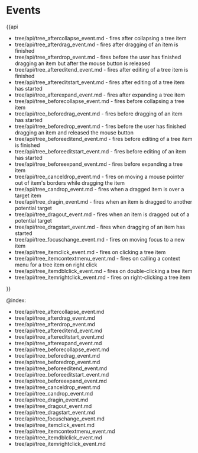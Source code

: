 Events
=========

{{api

- tree/api/tree_aftercollapse_event.md - fires after collapsing a tree item
- tree/api/tree_afterdrag_event.md - fires after dragging of an item is finished
- tree/api/tree_afterdrop_event.md - fires before the user has finished dragging an item but after the mouse button is released
- tree/api/tree_aftereditend_event.md - fires after editing of a tree item is finished
- tree/api/tree_aftereditstart_event.md - fires after editing of a tree item has started
- tree/api/tree_afterexpand_event.md - fires after expanding a tree item
- tree/api/tree_beforecollapse_event.md - fires before collapsing a tree item
- tree/api/tree_beforedrag_event.md - fires before dragging of an item has started
- tree/api/tree_beforedrop_event.md - fires before the user has finished dragging an item and released the mouse button
- tree/api/tree_beforeeditend_event.md - fires before editing of a tree item is finished
- tree/api/tree_beforeeditstart_event.md - fires before editing of an item has started
- tree/api/tree_beforeexpand_event.md - fires before expanding a tree item
- tree/api/tree_canceldrop_event.md - fires on moving a mouse pointer out of item's borders while dragging the item
- tree/api/tree_candrop_event.md - fires when a dragged item is over a target item
- tree/api/tree_dragin_event.md - fires when an item is dragged to another potential target
- tree/api/tree_dragout_event.md - fires when an item is dragged out of a potential target
- tree/api/tree_dragstart_event.md - fires when dragging of an item has started
- tree/api/tree_focuschange_event.md - fires on moving focus to a new item
- tree/api/tree_itemclick_event.md - fires on clicking a tree item
- tree/api/tree_itemcontextmenu_event.md - fires on calling a context menu for a tree item on right click
- tree/api/tree_itemdblclick_event.md - fires on double-clicking a tree item
- tree/api/tree_itemrightclick_event.md - fires on right-clicking a tree item

}}

@index:
- tree/api/tree_aftercollapse_event.md
- tree/api/tree_afterdrag_event.md
- tree/api/tree_afterdrop_event.md
- tree/api/tree_aftereditend_event.md
- tree/api/tree_aftereditstart_event.md
- tree/api/tree_afterexpand_event.md
- tree/api/tree_beforecollapse_event.md
- tree/api/tree_beforedrag_event.md
- tree/api/tree_beforedrop_event.md
- tree/api/tree_beforeeditend_event.md
- tree/api/tree_beforeeditstart_event.md
- tree/api/tree_beforeexpand_event.md
- tree/api/tree_canceldrop_event.md
- tree/api/tree_candrop_event.md
- tree/api/tree_dragin_event.md
- tree/api/tree_dragout_event.md
- tree/api/tree_dragstart_event.md
- tree/api/tree_focuschange_event.md
- tree/api/tree_itemclick_event.md
- tree/api/tree_itemcontextmenu_event.md
- tree/api/tree_itemdblclick_event.md
- tree/api/tree_itemrightclick_event.md
